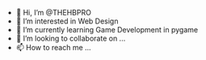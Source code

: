- 👋 Hi, I’m @THEHBPRO
- 👀 I’m interested in Web Design
- 🌱 I’m currently learning Game Development in pygame
- 💞️ I’m looking to collaborate on ...
- 📫 How to reach me ...

<!---
THEHBPRO/THEHBPRO is a ✨ special ✨ repository because its `README.md` (this file) appears on your GitHub profile.
You can click the Preview link to take a look at your changes.
--->

